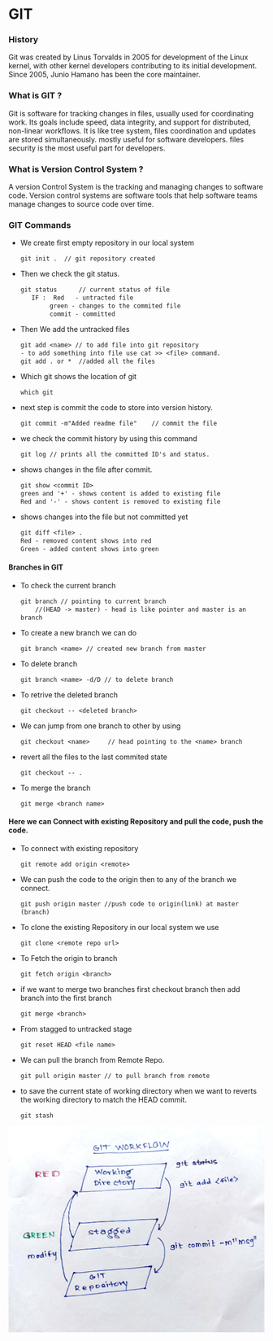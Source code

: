 # **GIT**
### **History**
Git was created by Linus Torvalds in 2005 for development of the Linux kernel, with other kernel developers contributing to its initial development. Since 2005, Junio Hamano has been the core maintainer.
### **What is GIT ?**
Git is software for tracking changes in files, usually used for coordinating work. Its goals include speed, data integrity, and support for distributed, non-linear workflows. It is like tree system, files coordination and updates are stored simultaneously. mostly useful for software developers. files security is the most useful part for developers. 
### **What is Version Control System ?**
A version Control System is the tracking and managing changes to software code. Version control systems are software tools that help software teams manage changes to source code over time. 

### **GIT Commands**
- We create first empty repository in our local system
    ```
    git init .  // git repository created
    ```
- Then we check the git status.
    ```
    git status      // current status of file
	   IF :  Red   - untracted file
	        green - changes to the commited file
	        commit - committed
    ```
- Then We add the untracked files
    ```
    git add <name> // to add file into git repository
	- to add something into file use cat >> <file> command.
	git add . or *  //added all the files
    ```
- Which git shows the location of git
    ```
    which git
    ```
- next step is commit the code to store into version history.
    ```
    git commit -m"Added readme file"    // commit the file    
    ```
- we check the commit history by using this command
    ```
    git log // prints all the committed ID's and status.
    ```
- shows changes in the file after commit.
     ```
    git show <commit ID>
	green and '+' - shows content is added to existing file
	Red and '-' - shows content is removed to existing file
    ```
- shows changes into the file but not committed yet
    ```
    git diff <file> .
	Red - removed content shows into red
	Green - added content shows into green
    ```
    
#### **Branches in GIT**
- To check the current branch
    ```
    git branch // pointing to current branch
	    //(HEAD -> master) - head is like pointer and master is an branch
	```
- To create  a new branch we can do
    ```
	git branch <name> // created new branch from master
	```
- To delete branch
    ```
	git branch <name> -d/D // to delete branch
    ```
- To retrive the deleted branch
    ```
    git checkout -- <deleted branch> 
    ```
- We can jump from one branch to other by using
    ```
    git checkout <name>     // head pointing to the <name> branch
	```
- revert all the files to the last commited state
    ```
	git checkout -- .
    ```
- To merge the branch
    ```
    git merge <branch name>
    ```

#### **Here we can Connect with existing Repository and pull the code, push the code.**
- To connect with existing repository
    ```
    git remote add origin <remote>
    ```
- We can push the code to the origin then to any of the branch we connect.
    ```
    git push origin master //push code to origin(link) at master (branch)
    ```
- To clone the existing Repository in our local system we use
    ```
    git clone <remote repo url> 
    ```
- To Fetch the origin to branch
    ```
    git fetch origin <branch> 
    ```
-  if we want to merge two branches first checkout branch then add <name> branch into the first branch
    ```
    git merge <branch>
    ```
- From stagged to untracked stage
    ```
    git reset HEAD <file name>
    ```
- We can pull the branch from Remote Repo.
    ```
    git pull origin master // to pull branch from remote
    ```
- to save the current state of working directory when we want to reverts the working directory to match the HEAD commit.
    ```
    git stash 
    ```

![Git Workflow](images\git.jpg)